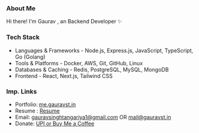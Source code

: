 ### About Me
Hi there! I'm Gaurav , an Backend Developer ✨

### Tech Stack
* Languages & Frameworks - Node.js, Express.js, JavaScript, TypeScript, Go (Golang)  
* Tools & Platforms - Docker, AWS, Git, GitHub, Linux  
* Databases & Caching - Redis, PostgreSQL, MySQL, MongoDB  
* Frontend - React, Next.js, Tailwind CSS  


### Imp. Links
- Portfolio: [me.gauravst.in](https://me.gauravst.in/)
- Resume : [Resume](https://me.gauravst.in/Gaurav_Singh_Tangariya_Resume.pdf)
- Email: [gauravsinghtangariya1@gmail.com](mailto:gauravsinghtangariya1@gmail.com) OR [mail@gauravst.in](mailto:mail@gauravst.in)
- Donate: [UPI or Buy Me a Coffee](https://me.gauravst.in/donate/)

